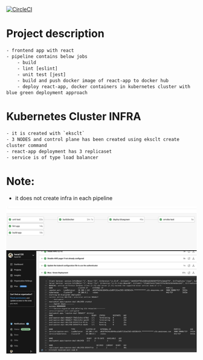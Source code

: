 [![CircleCI](https://circleci.com/gh/herat130/capston.svg?style=svg)](https://circleci.com/gh/circleci/circleci-docs)
# Project description
    - frontend app with react
    - pipeline contains below jobs
        - build
        - lint [eslint]
        - unit test [jest]
        - build and push docker image of react-app to docker hub
        - deploy react-app, docker containers in kubernetes cluster with blue green deployment approach

# Kubernetes Cluster INFRA
    - it is created with `eksclt`
    - 3 NODES and control plane has been created using eksclt create cluster command
    - react-app deployment has 3 replicaset
    - service is of type load balancer

# Note:
 - it does not create infra in each pipeline

![Pipeline detail](https://github.com/herat130/capston/blob/master/images/Pipeline.png "Pipeline")
 ![Blue Green Deployment](https://github.com/herat130/capston/blob/master/images/Blue-green.png "Blue Green Deployment")
 